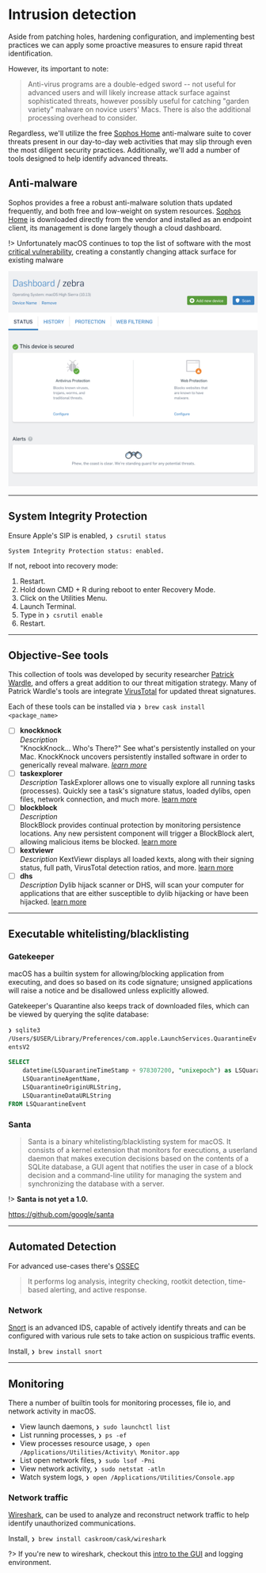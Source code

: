 
Intrusion detection
====================

Aside from patching holes, hardening configuration, and implementing best practices we can apply some proactive measures to ensure rapid threat identification. 

However, its important to note:

> Anti-virus programs are a double-edged sword -- not useful for advanced users and will likely increase attack surface against sophisticated threats, however possibly useful for catching "garden variety" malware on novice users' Macs. There is also the additional processing overhead to consider.

Regardless, we'll utilize the free [Sophos Home](https://home.sophos.com/) anti-malware suite to cover threats present in our day-to-day web activities that may slip through even the most diligent security practices. Additionally, we'll add a number of tools designed to help identify advanced threats.


Anti-malware
--------------

Sophos provides a free a robust anti-malware solution thats updated frequently, and both free and low-weight on system resources. [Sophos Home](https://home.sophos.com/) is downloaded directly from the vendor and installed as an endpoint client, its management is done largely though a cloud dashboard.

!> Unfortunately macOS continues to top the list of software with the most [critical vulnerability](https://www.cvedetails.com/product/156/Apple-Mac-Os-X.html?vendor_id=49), creating a constantly changing attack surface for existing malware

![Sophos dashboard](images/sophos-dash.png)

---

System Integrity Protection
----------------------------

Ensure Apple's SIP is enabled,  `❯ csrutil status`

```stdout
System Integrity Protection status: enabled.
```

If not, reboot into recovery mode:

1. Restart.
2. Hold down CMD + R during reboot to enter Recovery Mode.
3. Click on the Utilities Menu.
4. Launch Terminal.
5. Type in `❯ csrutil enable`
6. Restart.

---

Objective-See tools
---------------------

This collection of tools was developed by security researcher [Patrick Wardle](https://objective-see.com/index.html), and offers a great addition to our threat mitigation strategy. Many of Patrick Wardle's tools are integrate [VirusTotal](https://www.virustotal.com/#/home/upload) for updated threat signatures.

Each of these tools can be installed via `❯ brew cask install <package_name>`

- [ ] **knockknock**  
    _Description_  
    "KnockKnock... Who's There?" See what's persistently installed on your Mac. KnockKnock uncovers persistently installed software in order to generically reveal malware. _[learn more](https://objective-see.com/products/knockknock.html)_
- [ ] **taskexplorer**  
    _Description_
    TaskExplorer allows one to visually explore all running tasks (processes). Quickly see a task's signature status, loaded dylibs, open files, network connection, and much more. [learn more](https://objective-see.com/products/taskexplorer.html) 
- [ ] **blockblock**  
    _Description_  
    BlockBlock provides continual protection by monitoring persistence locations. Any new persistent component will trigger a BlockBlock alert, allowing malicious items be blocked. [learn more](https://objective-see.com/products/blockblock.html)
- [ ] **kextviewr**  
    _Description_
    KextViewr displays all loaded kexts, along with their signing status, full path, VirusTotal detection ratios, and more. [learn more](https://objective-see.com/products/kextviewr.html)
- [ ] **dhs**  
    _Description_
    Dylib hijack scanner or DHS, will scan your computer for applications that are either susceptible to dylib hijacking or have been hijacked. [learn more](https://objective-see.com/products/dhs.html)

---

Executable whitelisting/blacklisting
------------------------------------

### Gatekeeper ###

macOS has a builtin system for allowing/blocking application from executing, and does so based on its code signature; unsigned applications will raise a notice and be disallowed unless explicitly allowed.

Gatekeeper's Quarantine also keeps track of downloaded files, which can be viewed by querying the sqlite database:

`❯ sqlite3 /Users/$USER/Library/Preferences/com.apple.LaunchServices.QuarantineEventsV2`

```sql
SELECT 
    datetime(LSQuarantineTimeStamp + 978307200, "unixepoch") as LSQuarantineTimeStamp,
    LSQuarantineAgentName, 
    LSQuarantineOriginURLString, 
    LSQuarantineDataURLString 
FROM LSQuarantineEvent
``` 


### Santa ###

> Santa is a binary whitelisting/blacklisting system for macOS. It consists of a kernel extension that monitors for executions, a userland daemon that makes execution decisions based on the contents of a SQLite database, a GUI agent that notifies the user in case of a block decision and a command-line utility for managing the system and synchronizing the database with a server.

!> **Santa is not yet a 1.0.**

<https://github.com/google/santa>

---

Automated Detection
--------------------

For advanced use-cases there's [OSSEC](https://ossec.github.io/downloads.html)

> It performs log analysis, integrity checking, rootkit detection, time-based alerting, and active response.


### Network ###

[Snort](https://www.snort.org/) is an advanced IDS, capable of actively identify threats and can be configured with various rule sets to take action on suspicious traffic events.

Install, `❯ brew install snort`

---

Monitoring  
------------

There a number of builtin tools for monitoring processes, file io, and network activity in macOS.

- View launch daemons, `❯ sudo launchctl list`  
- List running processes, `❯ ps -ef`
- View processes resource usage, `❯ open /Applications/Utilities/Activity\ Monitor.app`
- List open network files, `❯ sudo lsof -Pni`
- View network activity, `❯ sudo netstat -atln`
- Watch system logs, `❯ open /Applications/Utilities/Console.app`


### Network traffic ###

[Wireshark](https://www.wireshark.org/), can be used to analyze and reconstruct network traffic to help identify unauthorized communications. 

Install, `❯ brew install caskroom/cask/wireshark`

?> If you're new to wireshark, checkout this [<i class="fab fa-youtube fa-lg"></i> intro to the GUI](https://www.youtube.com/watch?list=PLnKJHZhW_BuCPcIg6Ja2boDeHIRwoHMT-&v=U0QABcTD-xc) and logging environment.


